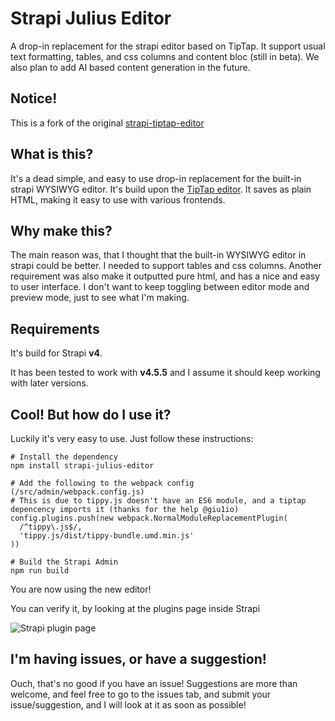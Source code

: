 
# Strapi Julius Editor
A drop-in replacement for the strapi editor based on TipTap.
It support usual text formatting, tables, and css columns and content bloc (still in beta).
We also plan to add AI based content generation in the future.


## Notice!
This is a fork of the original [strapi-tiptap-editor](https://github.com/dasmikko/strapi-tiptap-editor)

## What is this?
It's a dead simple, and easy to use drop-in replacement for the built-in strapi WYSIWYG editor. It's build upon the [TipTap editor](https://tiptap.dev/).
It saves as plain HTML, making it easy to use with various frontends.


## Why make this?
The main reason was, that I thought that the built-in WYSIWYG editor in strapi could be better. I needed to support tables and css columns. Another requirement was also make it outputted pure html, and has a nice and easy to user interface. I don't want to keep toggling between editor mode and preview mode, just to see what I'm making.

## Requirements
It's build for Strapi **v4**. 

It has been tested to work with **v4.5.5** and I assume it should keep working with later versions.


## Cool! But how do I use it?
Luckily it's very easy to use. Just follow these instructions:

```
# Install the dependency
npm install strapi-julius-editor

# Add the following to the webpack config (/src/admin/webpack.config.js)
# This is due to tippy.js doesn't have an ES6 module, and a tiptap depencency imports it (thanks for the help @giu1io)
config.plugins.push(new webpack.NormalModuleReplacementPlugin(
  /^tippy\.js$/,
  'tippy.js/dist/tippy-bundle.umd.min.js'
))

# Build the Strapi Admin
npm run build
```

You are now using the new editor!

You can verify it, by looking at the plugins page inside Strapi

![Strapi plugin page](./screenshot2.png?raw=true "Screenshot")

## I'm having issues, or have a suggestion!
Ouch, that's no good if you have an issue!
Suggestions are more than welcome, and feel free to go to the issues tab, and submit your issue/suggestion, and I will look at it as soon as possible!

